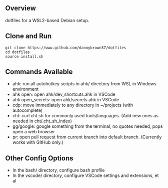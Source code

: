 ## Overview

dotfiles for a WSL2-based Debian setup.


## Clone and Run

```
git clone https://www.github.com/dannybrown37/dotfiles
cd dotfiles
source install.sh
```

## Commands Available

* ahk: run all autohotkey scripts in ahk/ directory from WSL in Windows environment
* ahk open: open ahk/dev_shortcuts.ahk in VSCode
* ahk open_secrets: open ahk/secrets.ahk in VSCode
* cdp: move immediately to any directory in ~/projects (with autocomplete)
* cht: curl cht.sh for commonly used tools/languages. (Add new ones as needed in cht/.cht_sh_index)
* gg/google: google something from the terminal, no quotes needed, pops open a web browser
* pr: open pull request from current branch into default branch. (Currently works with GitHub only.)

## Other Config Options

* In the bash/ directory, configure bash profile
* In the vscode/ directory, configure VSCode settings and extensions, et al
